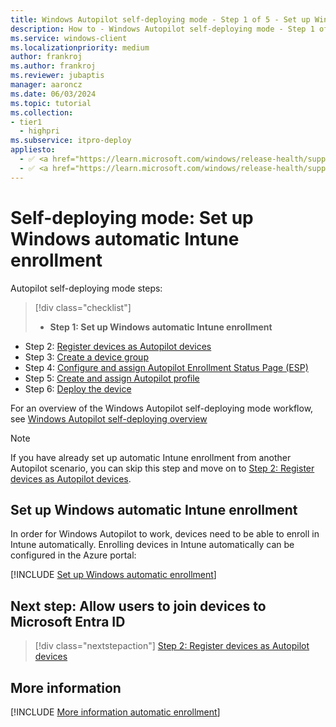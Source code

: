 ```yaml
---
title: Windows Autopilot self-deploying mode - Step 1 of 5 - Set up Windows automatic Intune enrollment
description: How to - Windows Autopilot self-deploying mode - Step 1 of 5 - Set up Windows automatic Intune enrollment.
ms.service: windows-client
ms.localizationpriority: medium
author: frankroj
ms.author: frankroj
ms.reviewer: jubaptis
manager: aaroncz
ms.date: 06/03/2024
ms.topic: tutorial
ms.collection:
- tier1
  - highpri
ms.subservice: itpro-deploy
appliesto:
  - ✅ <a href="https://learn.microsoft.com/windows/release-health/supported-versions-windows-client" target="_blank">Windows 11</a>
  - ✅ <a href="https://learn.microsoft.com/windows/release-health/supported-versions-windows-client" target="_blank">Windows 10</a>
---
```


# Self-deploying mode: Set up Windows automatic Intune enrollment

Autopilot self-deploying mode steps:
> [!div class="checklist"]
> - **Step 1: Set up Windows automatic Intune enrollment**
- Step 2: [Register devices as Autopilot devices](self-deploying-register-device.md)
- Step 3: [Create a device group](self-deploying-device-group.md)
- Step 4: [Configure and assign Autopilot Enrollment Status Page (ESP)](self-deploying-esp.md)
- Step 5: [Create and assign Autopilot profile](self-deploying-autopilot-profile.md)
- Step 6: [Deploy the device](self-deploying-deploy-device.md)

For an overview of the Windows Autopilot self-deploying mode workflow, see [Windows Autopilot self-deploying overview](self-deploying-workflow.md#workflow)

> [!NOTE]
>
> If you have already set up automatic Intune enrollment from another Autopilot scenario, you can skip this step and move on to [Step 2: Register devices as Autopilot devices](self-deploying-register-device.md).

## Set up Windows automatic Intune enrollment

In order for Windows Autopilot to work, devices need to be able to enroll in Intune automatically. Enrolling devices in Intune automatically can be configured in the Azure portal:

[!INCLUDE [Set up Windows automatic enrollment](../../includes/automatic-intune-enrollment.md)]

## Next step: Allow users to join devices to Microsoft Entra ID

> [!div class="nextstepaction"]
> [Step 2: Register devices as Autopilot devices](self-deploying-register-device.md)

## More information

[!INCLUDE [More information automatic enrollment](../../includes/more-info-automatic-enrollment.md)]
